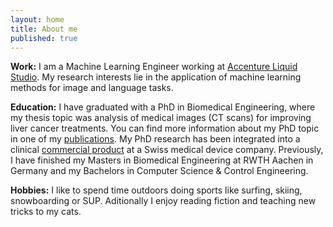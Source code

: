 ```yaml
---
layout: home
title: About me
published: true
---
```


**Work:** I am a Machine Learning Engineer working at [Accenture Liquid Studio](https://www.accenture.com/ch-en/services/interactive/innovation-hub-zurich). My research interests lie in the application of machine learning methods for image and language tasks.

**Education:** I have graduated with a PhD in Biomedical Engineering, where my thesis topic was analysis of medical images (CT scans) for improving liver cancer treatments. You can find more information about my PhD topic in one of my [publications](https://www.frontiersin.org/journals/oncology/articles/10.3389/fonc.2021.623098/full). My PhD research has been integrated into a clinical [commercial product](https://www.cascination.com/en/ablasure) at a Swiss medical device company.
Previously, I have finished my Masters in Biomedical Engineering at RWTH Aachen in Germany and my Bachelors in Computer Science & Control Engineering.

**Hobbies:** I like to spend time outdoors doing sports like surfing, skiing, snowboarding or SUP. Aditionally I enjoy reading fiction and teaching new tricks to my cats.
